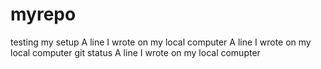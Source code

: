 # myrepo
testing my setup
A line I wrote on my local computer
A line I wrote on my local computer git status
A line I wrote on my local comupter
